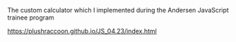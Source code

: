 The custom calculator which I implemented during the Andersen JavaScript trainee program

https://plushraccoon.github.io/JS_04.23/index.html
